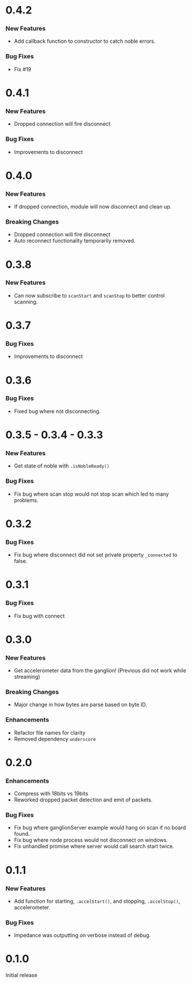 # 0.4.2

### New Features
* Add callback function to constructor to catch noble errors.

### Bug Fixes
* Fix #19

# 0.4.1

### New Features
* Dropped connection will fire disconnect

### Bug Fixes
* Improvements to disconnect

# 0.4.0

### New Features
* If dropped connection, module will now disconnect and clean up.

### Breaking Changes
* Dropped connection will fire disconnect
* Auto reconnect functionality temporarily removed.

# 0.3.8

### New Features
* Can now subscribe to `scanStart` and `scanStop` to better control scanning.

# 0.3.7

### Bug Fixes
* Improvements to disconnect

# 0.3.6

### Bug Fixes
* Fixed bug where not disconnecting.

# 0.3.5 - 0.3.4 - 0.3.3

### New Features
* Get state of noble with `.isNobleReady()`

### Bug Fixes
* Fix bug where scan stop would not stop scan which led to many problems.

# 0.3.2

### Bug Fixes
* Fix bug where disconnect did not set private property `_connected` to false.

# 0.3.1

### Bug Fixes
* Fix bug with connect

# 0.3.0

### New Features
* Get accelerometer data from the ganglion! (Previous did not work while streaming)

### Breaking Changes
* Major change in how bytes are parse based on byte ID.

### Enhancements
* Refactor file names for clarity
* Removed dependency `underscore`

# 0.2.0

### Enhancements
* Compress with 18bits vs 19bits
* Reworked dropped packet detection and emit of packets.

### Bug Fixes
* Fix bug where ganglionServer example would hang on scan if no board found.
* Fix bug where node process would not disconnect on windows.
* Fix unhandled promise where server would call search start twice.

# 0.1.1

### New Features
* Add function for starting, `.accelStart()`, and stopping, `.accelStop()`, accelerometer.

### Bug Fixes
* Impedance was outputting on verbose instead of debug.

# 0.1.0

Initial release
